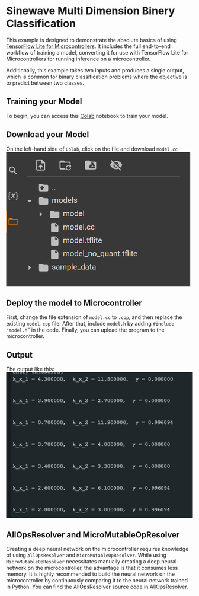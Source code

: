 # **Sinewave Multi Dimension Binery Classification**

This example is designed to demonstrate the absolute basics of using [TensorFlow
Lite for Microcontrollers](https://www.tensorflow.org/lite/microcontrollers).
It includes the full end-to-end workflow of training a model, converting it for
use with TensorFlow Lite for Microcontrollers for running inference on a
microcontroller.

Additionally, this example takes two inputs and produces a single output, which is common for binary classification problems where the objective is to predict between two classes.

## **Training your Model**
To begin, you can access this [Colab](https://colab.research.google.com/drive/1Wg51JhFeeAvPsKzNXYO43IkWTwhxY8TI?usp=sharing) notebook to train your model.


## **Download your Model**
On the left-hand side of `Colab`, click on the file and download `model.cc`
![123](../assets/2.png)

## **Deploy the model to Microcontroller**
First, change the file extension of `model.cc` to `.cpp`, and then replace the existing `model.cpp` file. After that, include `model.h` by adding `#include "model.h`" in the code. Finally, you can upload the program to the microcontroller.

## **Output**
The output like this:
![1](../assets/1.png)


## **AllOpsResolver and MicroMutableOpResolver**
Creating a deep neural network on the microcontroller requires knowledge of using `AllOpsResolver` and `MicroMutableOpResolver`. While using `MicroMutableOpResolver` necessitates manually creating a deep neural network on the microcontroller, the advantage is that it consumes less memory. It is highly recommended to build the neural network on the microcontroller by continuously comparing it to the neural network trained in Python. You can find the AllOpsResolver source code in [AllOpsResolver](../../../src/tensorflow/lite/micro/all_ops_resolver.cpp).
